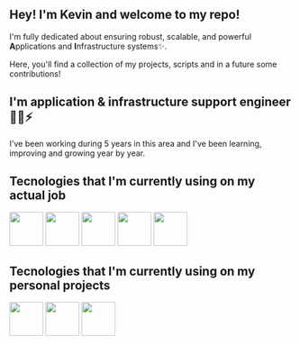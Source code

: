 ## Hey! I'm Kevin and welcome to my repo!

I'm fully dedicated about ensuring robust, scalable, and powerful **A**pplications and **I**nfrastructure systems✨.

Here, you'll find a collection of my projects, scripts and in a future some contributions!

## I'm application & infrastructure support engineer 👨‍💻⚡
I've been working during 5 years in this area and I've been learning, improving and growing year by year.

## Tecnologies that I'm currently using on my actual job
<a href="#"><img src="https://github.com/onemarc/tech-icons/blob/main/icons/bash-light.svg" width="60" height="60"></a>
<a href="#"><img src="https://github.com/onemarc/tech-icons/blob/main/icons/python-dark.svg" width="60" height="60"></a>
<a href="#"><img src="https://github.com/onemarc/tech-icons/blob/main/icons/flask-light.svg" width="60" height="60"></a>
<a href="#"><img src="https://github.com/onemarc/tech-icons/blob/main/icons/bitbucket-light.svg" width="60" height="60"></a>
<a href="#"><img src="https://github.com/onemarc/tech-icons/blob/main/icons/jira-dark.svg" width="60" height="60"></a>

## Tecnologies that I'm currently using on my personal projects

<a href="#"><img src="https://github.com/onemarc/tech-icons/blob/main/icons/flask-light.svg" width="60" height="60"></a>
<a href="#"><img src="https://github.com/onemarc/tech-icons/blob/main/icons/python-dark.svg" width="60" height="60"></a>
<a href="#"><img src="https://github.com/onemarc/tech-icons/blob/main/icons/react-dark.svg" width="60" height="60"></a>


